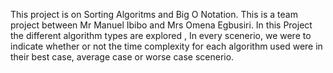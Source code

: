  This project is on Sorting Algoritms and Big O Notation.
This is a team project between Mr Manuel Ibibo and Mrs
Omena Egbusiri. 
In this Project the different algorithm types are explored ,
In every scenerio, we were to indicate whether or not the time 
complexity for each algorithm used were in their best case, average case 
or worse case scenerio. 
